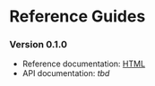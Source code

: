 # Reference Guides

### Version 0.1.0 <Badge text="SNAPSHOT" type="warn" vertical="top"/>
- Reference documentation: [HTML](https://chhorz.github.io/oas-generator/docs/0.1.0-SNAPSHOT/oas-generator.html)
- API documentation: _tbd_
